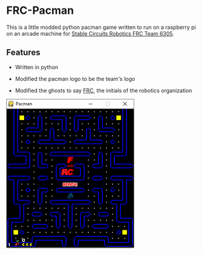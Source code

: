 
# FRC-Pacman

  

This is a little modded python pacman game written to run on a raspberry pi on an arcade machine for [Stable Circuits Robotics FRC Team 6305](http://www.team6305.com/).

  

## Features

  

- Written in python

- Modified the pacman logo to be the team's logo

- Modified the ghosts to say [FRC](https://www.firstinspires.org/robotics/frc), the initials of the robotics organization

![](https://raw.githubusercontent.com/robpuff/FRC-Pacman/master/screenshot.PNG)
